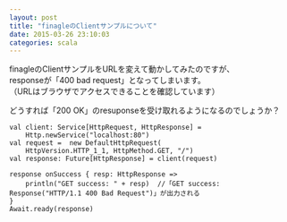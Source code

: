 ```yaml
---
layout: post
title: "finagleのClientサンプルについて"
date: 2015-03-26 23:10:03
categories: scala
---
```

<p>finagleのClientサンプルをURLを変えて動かしてみたのですが、<br>
responseが「400 bad request」となってしまいます。<br>
（URLはブラウザでアクセスできることを確認しています）</p>

<p>どうすれば「200 OK」のresuponseを受け取れるようになるのでしょうか？ </p>

<pre><code>val client: Service[HttpRequest, HttpResponse] =
    Http.newService("localhost:80")
val request =  new DefaultHttpRequest(
    HttpVersion.HTTP_1_1, HttpMethod.GET, "/")
val response: Future[HttpResponse] = client(request)

response onSuccess { resp: HttpResponse =&gt;
    println("GET success: " + resp)  //「GET success: Response("HTTP/1.1 400 Bad Request")」が出力される
}
Await.ready(response)
</code></pre>
